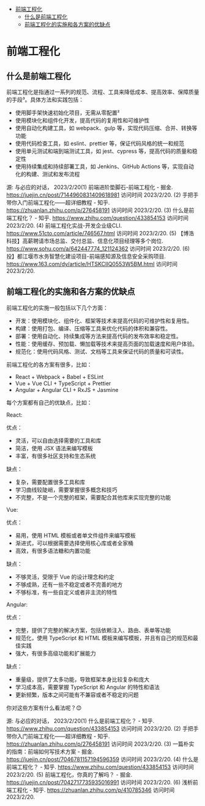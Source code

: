 - [前端工程化](#前端工程化)
  - [什么是前端工程化](#什么是前端工程化)
  - [前端工程化的实施和各方案的优缺点](#前端工程化的实施和各方案的优缺点)

# 前端工程化

## 什么是前端工程化

前端工程化是指通过一系列的规范、流程、工具来降低成本、提高效率、保障质量的手段³。具体方法和实践包括：

- 使用脚手架快速初始化项目，无需从零配置²
- 使用模块化和组件化开发，提高代码的复用性和可维护性
- 使用自动化构建工具，如 webpack、gulp 等，实现代码压缩、合并、转换等功能
- 使用代码检查工具，如 eslint、prettier 等，保证代码风格的统一和规范
- 使用单元测试和端到端测试工具，如 jest、cypress 等，提高代码的质量和稳定性
- 使用持续集成和持续部署工具，如 Jenkins、GitHub Actions 等，实现自动化的构建、测试和发布流程

源: 与必应的对话， 2023/2/20(1) 前端进阶垫脚石-前端工程化 - 掘金. https://juejin.cn/post/7144960831409618981 访问时间 2023/2/20.
(2) 手把手带你入门前端工程化——超详细教程 - 知乎. https://zhuanlan.zhihu.com/p/276458191 访问时间 2023/2/20.
(3) 什么是前端工程化？ - 知乎. https://www.zhihu.com/question/433854153 访问时间 2023/2/20.
(4) 前端工程化实战-开发企业级CLI. https://www.51cto.com/article/746567.html 访问时间 2023/2/20.
(5) 【博浩科技】高薪聘请市场总监、交付总监、信息化项目经理等多个岗位. https://www.sohu.com/a/642447774_121124362 访问时间 2023/2/20.
(6) 投】都江堰市水务智慧化建设项目-前端感知源及信息安全采购项目. https://www.163.com/dy/article/HTSKCIIQ0553W5BM.html 访问时间 2023/2/20.

## 前端工程化的实施和各方案的优缺点

前端工程化的实施一般包括以下几个方面：

- 开发：使用模块化、组件化、框架等技术来提高代码的可维护性和复用性。
- 构建：使用打包、编译、压缩等工具来优化代码的体积和兼容性。
- 部署：使用自动化、持续集成等方法来提高代码的发布效率和稳定性。
- 性能：使用缓存、预加载、懒加载等技术来提高页面的加载速度和用户体验。
- 规范化：使用代码风格、测试、文档等工具来保证代码的质量和可读性。

前端工程化的各方案有很多，比如：

- React + Webpack + Babel + ESLint
- Vue + Vue CLI + TypeScript + Prettier
- Angular + Angular CLI + RxJS + Jasmine

每个方案都有自己的优缺点，比如：

React:

优点：

- 灵活，可以自由选择需要的工具和库
- 简洁，使用 JSX 语法来编写模板
- 丰富，有很多社区支持和生态系统

缺点：

- 复杂，需要配置很多工具和库
- 学习曲线较陡峭，需要掌握很多概念和技巧
- 不完整，不是一个完整的框架，需要配合其他库来实现完整的功能

Vue:

优点：

- 易用，使用 HTML 模板或者单文件组件来编写模板
- 渐进式，可以根据需要选择使用核心库或者全家桶
- 高效，有很多语法糖和内置功能

缺点：

- 不够灵活，受限于 Vue 的设计理念和约定
- 不够成熟，还有一些不稳定或者不完善的地方
- 不够标准，有一些自定义或者非主流的特性

Angular:

优点：

- 完整，提供了完整的解决方案，包括依赖注入、路由、表单等功能
- 规范化，使用 TypeScript 和 HTML 模板来编写模板，并且有自己的规范和最佳实践
- 强大，有很多高级功能和扩展能力

缺点：

- 重量级，提供了太多功能，导致框架本身比较复杂和庞大
- 学习成本高，需要掌握 TypeScript 和 Angular 的特性和语法
- 更新频繁，版本之间可能有不兼容或者不稳定的问题

你对这些方案有什么看法呢？😊

源: 与必应的对话， 2023/2/20(1) 什么是前端工程化？ - 知乎. https://www.zhihu.com/question/433854153 访问时间 2023/2/20.
(2) 手把手带你入门前端工程化——超详细教程 - 知乎. https://zhuanlan.zhihu.com/p/276458191 访问时间 2023/2/20.
(3) 一篇朴实的指南：前端如何写技术方案 - 掘金. https://juejin.cn/post/7046781157194596359 访问时间 2023/2/20.
(4) 什么是前端工程化？ - 知乎. https://www.zhihu.com/question/433854153 访问时间 2023/2/20.
(5) 前端工程化，你真的了解吗？ - 掘金. https://juejin.cn/post/7042717735935016991 访问时间 2023/2/20.
(6) 浅析前端工程化 - 知乎. https://zhuanlan.zhihu.com/p/410785346 访问时间 2023/2/20.
